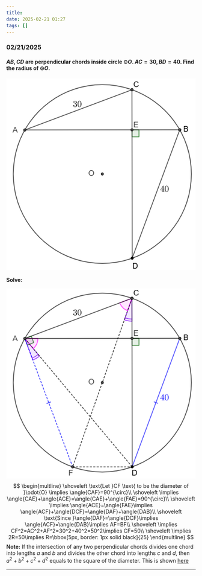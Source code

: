```yaml
---
title:
date: 2025-02-21 01:27
tags: []
---
```


### 02/21/2025

#### $AB, CD$ are perpendicular chords inside circle $\odot{O}$. $AC=30, BD=40$. Find the radius of $\odot{O}$.

![image-20250221014323716](/assets/images/2025/image-20250221012815491.png)

**Solve:**

![image-20250221015543107](/assets/images/2025/image-20250221014213052.png)
$$
\begin{multline}
\shoveleft \text{Let }CF \text{ to be the diameter of }\odot{O} \implies \angle{CAF}=90^{\circ}\\
\shoveleft \implies \angle{CAE}+\angle{ACE}=\angle{CAE}+\angle{FAE}=90^{\circ}\\
\shoveleft \implies \angle{ACE}=\angle{FAE}\implies \angle{ACF}+\angle{DCF}=\angle{DAF}+\angle{DAB}\\
\shoveleft \text{Since }\angle{DAF}=\angle{DCF}\implies \angle{ACF}=\angle{DAB}\implies AF=BF\\
\shoveleft \implies CF^2=AC^2+AF^2=30^2+40^2=50^2\implies CF=50\\
\shoveleft \implies 2R=50\implies R=\bbox[5px, border: 1px solid black]{25}
\end{multline}
$$
**Note:** If the intersection of any two perpendicular chords divides one chord into lengths $a$ and $b$ and divides the other chord into lengths $c$ and $d$, then $a^2+b^2+c^2+d^2$ equals to the square of the diameter. This is shown [here](https://en.wikipedia.org/wiki/Perpendicular#cite_note-4)

---
